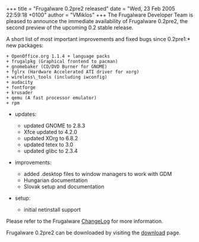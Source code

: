 +++
title = "Frugalware 0.2pre2 released"
date = "Wed, 23 Feb 2005 22:59:18 +0100"
author = "VMiklos"
+++
The Frugalware Developer Team is pleased to announce the immediate availability of Frugalware 0.2pre2, the second preview of the upcoming 0.2 stable release.  

 A short list of most important improvements and fixed bugs since 0.2pre1:* new packages:  

	+ OpenOffice.org 1.1.4 + language packs
	+ frugalpkg (Graphical frontend to pacman)
	+ gnomebaker (CD/DVD Burner for GNOME)
	+ fglrx (Hardware Accelerated ATI driver for xorg)
	+ wireless\_tools (including iwconfig)
	+ audacity
	+ fontforge
	+ krusader
	+ qemu (A fast processor emulator)
	+ rpm
* updates:  

	+ updated GNOME to 2.8.3
	+ Xfce updated to 4.2.0
	+ updated XOrg to 6.8.2
	+ updated tetex to 3.0
	+ updated glibc to 2.3.4
* improvements:  

	+ added .desktop files to window managers to work with GDM
	+ Hungarian documentation
	+ Slovak setup and documentation
* setup:  

	+ initial netinstall support

  

 Please refer to the Frugalware [ChangeLog](changelog.php) for more information.  

 Frugalware 0.2pre2 can be downloaded by visiting the [download](download.php) page.  

